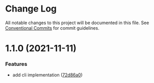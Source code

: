 # Change Log

All notable changes to this project will be documented in this file.
See [Conventional Commits](https://conventionalcommits.org) for commit guidelines.

# 1.1.0 (2021-11-11)


### Features

* add cli implementation ([72d86a0](https://github.com/petarnenov/portfolioProject/commit/72d86a0042c5625a11a1606c68d9b68701577024))
